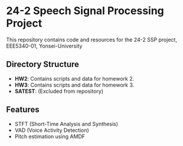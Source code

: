 # 24-2 Speech Signal Processing Project
This repository contains code and resources for the 24-2 SSP project, EEE5340-01, Yonsei-University

## Directory Structure
- **HW2**: Contains scripts and data for homework 2.
- **HW3**: Contains scripts and data for homework 3.
- **SATEST**: (Excluded from repository)

## Features
- STFT (Short-Time Analysis and Synthesis)
- VAD (Voice Activity Detection)
- Pitch estimation using AMDF
